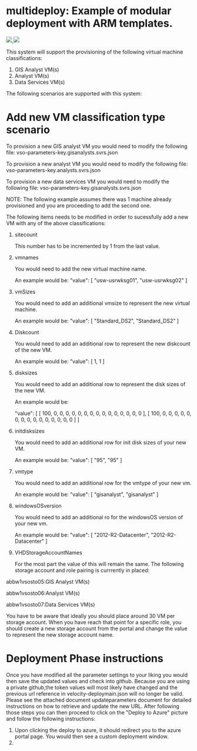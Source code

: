 # multideploy: Example of modular deployment with ARM templates. 

<a href="https://portal.azure.com/#create/Microsoft.Template/uri/https%3A%2F%2Fraw.githubusercontent.com%2FMincom%2Fepm-devops%2Fmaster%2FVelocity%2Fvelocity-deploymain.json%3Ftoken%3DAMNanCaM834JbjKZFWcgPjeV35WgLExLks5X4ZZZwA%3D%3D" target="_blank">
    <img src="https://camo.githubusercontent.com/9285dd3998997a0835869065bb15e5d500475034/687474703a2f2f617a7572656465706c6f792e6e65742f6465706c6f79627574746f6e2e706e67" data-canonical-src="http://azuredeploy.net/deploybutton.png" style="max-width:100%;">
</a>
<a href="http://armviz.io/#/?load=https%3A%2F%2Fraw.githubusercontent.com%2FMincom%2Fepm-devops%2Fmaster%2FDeployment%2FVelocity%2Fvso-template-multisvrdeploy_withkey.cse.domain.json%3Ftoken%3DAMNanKrJXyH06GHq590vS7QJHUPwfgklks5X4ZIWwA%3D%3D" target="_blank">
    <img src="http://armviz.io/visualizebutton.png"/>
</a>

This system will support the provisioning of the following virtual machine classifications:

1. GIS Analyst VM(s)
2. Analyst VM(s)
3. Data Services VM(s)

The following scenarios are supported with this system:

Add new VM classification type scenario
=======================================
To provision a new GIS analyst VM you would need to modify the following file: vso-parameters-key.gisanalysts.svrs.json

To provision a new analyst VM you would need to modify the following file: vso-parameters-key.analysts.svrs.json

To provision a new data services VM you would need to modify the following file: vso-parameters-key.gisanalysts.svrs.json

NOTE: The following example assumes there was 1 machine already provisioned and you are proceeding to add the second one. 

The following items needs to be modified in order to sucessfully add a new VM with any of the above classifications:

1. sitecount

    This number has to be incremented by 1 from the last value. 
2. vmnames

    You would need to add the new virtual machine name. 
    
    An example would be: "value": [ "usw-usrwksg01", "usw-usrwksg02" ]
3. vmSizes

    You would need to add an additional vmsize to represent the new virtual machine. 
    
    An example would be: "value": [ "Standard_DS2", "Standard_DS2" ]
4. Diskcount
    
    You would need to add an additional row to represent the new diskcount of the new VM. 

    An example would be: "value": [ 1, 1 ]
5. disksizes
    
    You would need to add an additional row to represent the disk sizes of the new VM. 

    An example would be:
    
      "value": [
        [ 100, 0, 0, 0, 0, 0, 0, 0, 0, 0, 0, 0, 0, 0, 0, 0 ],
        [ 100, 0, 0, 0, 0, 0, 0, 0, 0, 0, 0, 0, 0, 0, 0, 0 ]
      ]
6. initdisksizes

    You would need to add an additional row for init disk sizes of your new VM. 

    An example would be: "value": [ "95", "95" ]
7. vmtype
    
    You would need to add an additional row for the vmtype of your new vm. 

    An example would be: "value": [ "gisanalyst", "gisanalyst" ]
8. windowsOSversion
    
    You would need to add an additional ro for the windowsOS version of your new vm. 

    An example would be: "value": [ "2012-R2-Datacenter", "2012-R2-Datacenter" ]
9. VHDStorageAccountNames
 
    For the most part the value of this will remain the same. The following storage account and role pairing is currrently in placed:

abbw1vsosto05:GIS Analyst VM(s)

abbw1vsosto06:Analyst VM(s)

abbw1vsosto07:Data Services VM(s)

You have to be aware that ideally you should place around 30 VM per storage account. When you have reach that point for a specific role, you should create a new storage account from the portal and change the value to represent the new storage account name. 

Deployment Phase instructions
=============================
Once you have modified all the parameter settings to your liking you would then save the updated values and check into github. Because you are using a private github,the token values will most likely have changed and the previous url reference in velocity-deploymain.json will no longer be valid. Please see the attached document updateparameters document for detailed instructions on how to retrieve and update the new URL. After following those steps you can then proceed to click on the "Deploy to Azure" picture and follow the following instructions:

1. Upon clicking the deploy to azure, it should redirect you to the azure portal page. You would then see a custom deployment window. 
2. 

